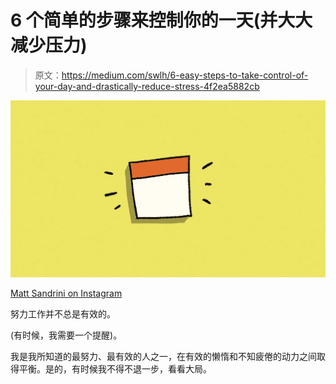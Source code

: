 # 6 个简单的步骤来控制你的一天(并大大减少压力)

> 原文：<https://medium.com/swlh/6-easy-steps-to-take-control-of-your-day-and-drastically-reduce-stress-4f2ea5882cb>

![](img/d74456c3d8d38e62488581abcb5a3256.png)

[Matt Sandrini on Instagram](https://www.instagram.com/mattsandrini)

努力工作并不总是有效的。

(有时候，我需要一个提醒)。

我是我所知道的最努力、最有效的人之一，在有效的懒惰和不知疲倦的动力之间取得平衡。是的，有时候我不得不退一步，看看大局。